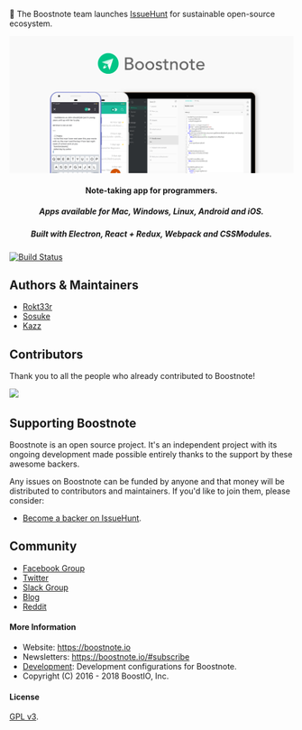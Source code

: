 :mega: The Boostnote team launches [IssueHunt](https://issuehunt.io/) for sustainable open-source ecosystem.

![Boostnote app screenshot](./resources/repository/top.png)

<h4 align="center">Note-taking app for programmers. </h4>
<h5 align="center">Apps available for Mac, Windows, Linux, Android and iOS.</h5>
<h5 align="center">Built with Electron, React + Redux, Webpack and CSSModules.</h5>

[![Build Status](https://travis-ci.org/BoostIO/Boostnote.svg?branch=master)](https://travis-ci.org/BoostIO/Boostnote)

## Authors & Maintainers
- [Rokt33r](https://github.com/rokt33r)
- [Sosuke](https://github.com/sosukesuzuki)
- [Kazz](https://github.com/kazup01)

## Contributors
Thank you to all the people who already contributed to Boostnote!

<a href="https://github.com/BoostIO/Boostnote/graphs/contributors"><img src="https://opencollective.com/boostnoteio/contributors.svg?width=890" /></a>

## Supporting Boostnote
Boostnote is an open source project. It's an independent project with its ongoing development made possible entirely thanks to the support by these awesome backers. 

Any issues on Boostnote can be funded by anyone and that money will be distributed to contributors and maintainers. If you'd like to join them, please consider:
- [Become a backer on IssueHunt](https://issuehunt.io/repos/53266139).

## Community
- [Facebook Group](https://www.facebook.com/groups/boostnote/)
- [Twitter](https://twitter.com/boostnoteapp)
- [Slack Group](https://join.slack.com/t/boostnote-group/shared_invite/enQtMzkxOTk4ODkyNzc0LThkNmMzY2VlZjVhYTNiYjE5YjQyZGVjNTJlYTY1OGMyZTFjNGU5YTUyYjUzOWZhYTU4OTVlNDYyNDFjYWMzNDM)
- [Blog](https://boostlog.io/tags/boostnote)
- [Reddit](https://www.reddit.com/r/Boostnote/)


#### More Information
* Website: https://boostnote.io
* Newsletters: https://boostnote.io/#subscribe
* [Development](https://github.com/BoostIO/Boostnote/blob/master/docs/build.md): Development configurations for Boostnote.
* Copyright (C) 2016 - 2018 BoostIO, Inc.


#### License

[GPL v3](./LICENSE).
